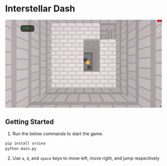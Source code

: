 # Interstellar Dash

![game](images/game.png)

## Getting Started

1. Run the below commands to start the game.

```sh
pip install ursina
python main.py
```

2. Use `a`, `d`, and `space` keys to move left, move right, and jump respectively

